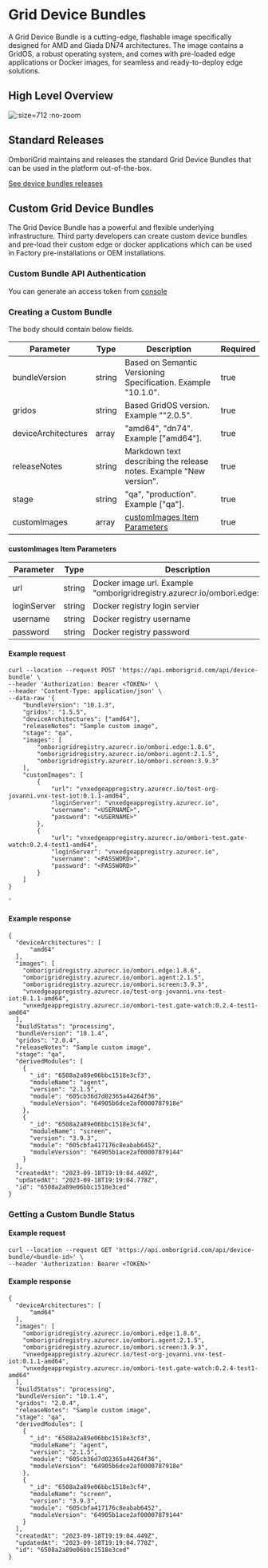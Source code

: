 # Grid Device Bundles

A Grid Device Bundle is a cutting-edge, flashable image specifically designed for AMD and Giada DN74 architectures. The image contains a GridOS, a robust operating system, and comes with pre-loaded edge applications or Docker images, for seamless and ready-to-deploy edge solutions.

## High Level Overview

  ![](/assets/griddevice-diagram.png ":size=712 :no-zoom")

## Standard Releases
OmboriGrid maintains and releases the standard Grid Device Bundles that can be used in the platform out-of-the-box.

[See device bundles releases](/gridos/releasenotes/)

## Custom Grid Device Bundles
The Grid Device Bundle has a powerful and flexible underlying infrastructure. Third party developers can create custom device bundles and pre-load their custom edge or docker applications which can be used in Factory pre-installations or OEM installations.

### Custom Bundle API Authentication
You can generate an access token from [console](console.omborigrid.com)

### Creating a Custom Bundle
The body should contain below fields.

| Parameter           | Type   | Description                                                                             | Required       |
|---------------------|--------|-----------------------------------------------------------------------------------------|----------------|
| bundleVersion       | string | Based on Semantic Versioning Specification. Example "10.1.0".                           | true           |
| gridos              | string | Based GridOS version. Example ""2.0.5".                                                 | true           |
| deviceArchitectures | array  | "amd64", "dn74". Example ["amd64"].                                                     | true           |
| releaseNotes        | string | Markdown text describing the release notes. Example "New version".                      | true           |
| stage               | string | "qa", "production". Example ["qa"].                                                     | true           |
| customImages        | array  | [customImages Item Parameters](/gridos/device-bundles/?id=customimages-item-parameters) | true           |

#### customImages Item Parameters

| Parameter           | Type   | Description                                                                             | Required |
|---------------------|--------|-----------------------------------------------------------------------------------------|----------|
| url                 | string | Docker image url. Example "omborigridregistry.azurecr.io/ombori.edge:1.8.6"             | true     |
| loginServer         | string | Docker registry login servier                                                           | true     |
| username            | string | Docker registry username                                                                | true     |
| password            | string | Docker registry password                                                                | true     |

#### Example request
```
curl --location --request POST 'https://api.omborigrid.com/api/device-bundle' \
--header 'Authorization: Bearer <TOKEN>' \
--header 'Content-Type: application/json' \
--data-raw '{
    "bundleVersion": "10.1.3",
    "gridos": "1.5.5",
    "deviceArchitectures": ["amd64"],
    "releaseNotes": "Sample custom image",
    "stage": "qa",
    "images": [
        "omborigridregistry.azurecr.io/ombori.edge:1.8.6",
        "omborigridregistry.azurecr.io/ombori.agent:2.1.5",
        "omborigridregistry.azurecr.io/ombori.screen:3.9.3"
    ],
    "customImages": [
        {
            "url": "vnxedgeappregistry.azurecr.io/test-org-jovanni.vnx-test-iot:0.1.1-amd64",
            "loginServer": "vnxedgeappregistry.azurecr.io",
            "username": "<USERNAME>",
            "password": "<USERNAME>"
        },
        {
            "url": "vnxedgeappregistry.azurecr.io/ombori-test.gate-watch:0.2.4-test1-amd64",
            "loginServer": "vnxedgeappregistry.azurecr.io",
            "username": "<PASSWORD>",
            "password": "<PASSWORD>"
        }
    ]
}

'
```

#### Example response
```
{
  "deviceArchitectures": [
      "amd64"
  ],
  "images": [
    "omborigridregistry.azurecr.io/ombori.edge:1.8.6",
    "omborigridregistry.azurecr.io/ombori.agent:2.1.5",
    "omborigridregistry.azurecr.io/ombori.screen:3.9.3",
    "vnxedgeappregistry.azurecr.io/test-org-jovanni.vnx-test-iot:0.1.1-amd64",
    "vnxedgeappregistry.azurecr.io/ombori-test.gate-watch:0.2.4-test1-amd64"
  ],
  "buildStatus": "processing",
  "bundleVersion": "10.1.4",
  "gridos": "2.0.4",
  "releaseNotes": "Sample custom image",
  "stage": "qa",
  "derivedModules": [
    {
      "_id": "6508a2a89e06bbc1518e3cf3",
      "moduleName": "agent",
      "version": "2.1.5",
      "module": "605cb36d7d02365a44264f36",
      "moduleVersion": "64905b6dce2af0000787918e"
    },
    {
      "_id": "6508a2a89e06bbc1518e3cf4",
      "moduleName": "screen",
      "version": "3.9.3",
      "module": "605cbfa417176c8eabab6452",
      "moduleVersion": "64905b1ace2af00007879144"
    }
  ],
  "createdAt": "2023-09-18T19:19:04.449Z",
  "updatedAt": "2023-09-18T19:19:04.778Z",
  "id": "6508a2a89e06bbc1518e3ced"
}
```

### Getting a Custom Bundle Status


#### Example request

```
curl --location --request GET 'https://api.omborigrid.com/api/device-bundle/<bundle-id>' \
--header 'Authorization: Bearer <TOKEN>'
```

#### Example response

```
{
  "deviceArchitectures": [
      "amd64"
  ],
  "images": [
    "omborigridregistry.azurecr.io/ombori.edge:1.8.6",
    "omborigridregistry.azurecr.io/ombori.agent:2.1.5",
    "omborigridregistry.azurecr.io/ombori.screen:3.9.3",
    "vnxedgeappregistry.azurecr.io/test-org-jovanni.vnx-test-iot:0.1.1-amd64",
    "vnxedgeappregistry.azurecr.io/ombori-test.gate-watch:0.2.4-test1-amd64"
  ],
  "buildStatus": "processing",
  "bundleVersion": "10.1.4",
  "gridos": "2.0.4",
  "releaseNotes": "Sample custom image",
  "stage": "qa",
  "derivedModules": [
    {
      "_id": "6508a2a89e06bbc1518e3cf3",
      "moduleName": "agent",
      "version": "2.1.5",
      "module": "605cb36d7d02365a44264f36",
      "moduleVersion": "64905b6dce2af0000787918e"
    },
    {
      "_id": "6508a2a89e06bbc1518e3cf4",
      "moduleName": "screen",
      "version": "3.9.3",
      "module": "605cbfa417176c8eabab6452",
      "moduleVersion": "64905b1ace2af00007879144"
    }
  ],
  "createdAt": "2023-09-18T19:19:04.449Z",
  "updatedAt": "2023-09-18T19:19:04.778Z",
  "id": "6508a2a89e06bbc1518e3ced"
}
```